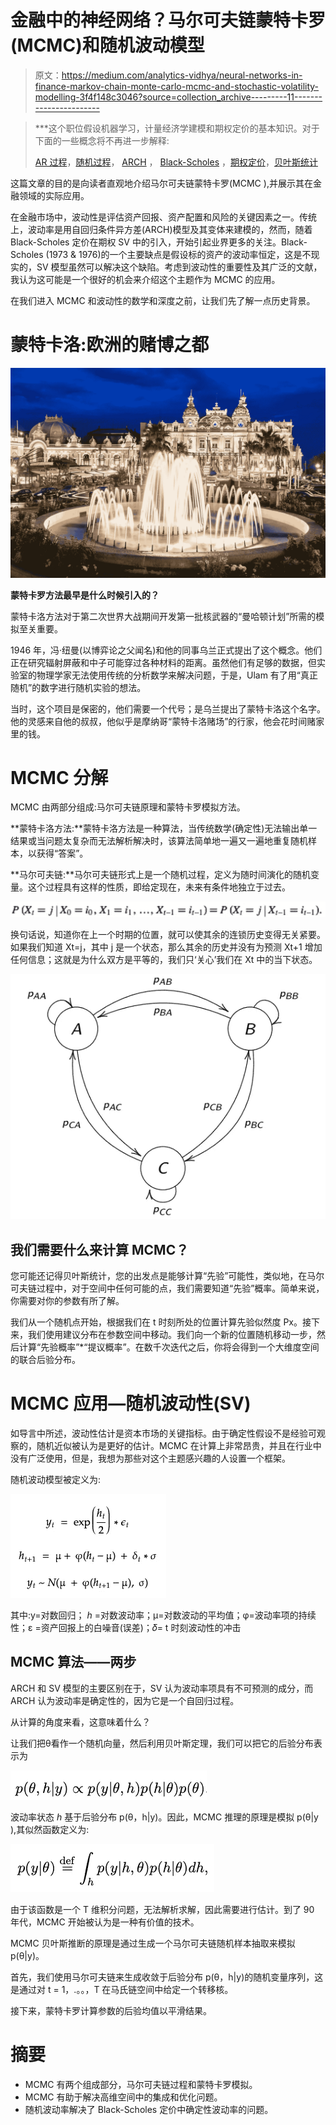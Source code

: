 # 金融中的神经网络？马尔可夫链蒙特卡罗(MCMC)和随机波动模型

> 原文：<https://medium.com/analytics-vidhya/neural-networks-in-finance-markov-chain-monte-carlo-mcmc-and-stochastic-volatility-modelling-3f4f148c3046?source=collection_archive---------11----------------------->

> ***这个职位假设机器学习，计量经济学建模和期权定价的基本知识。对于下面的一些概念将不再进一步解释:
> 
> [AR 过程](https://en.wikipedia.org/wiki/Autoregressive_model)，[随机过程](https://en.wikipedia.org/wiki/Stochastic_process)， [ARCH](https://en.wikipedia.org/wiki/Autoregressive_conditional_heteroskedasticity) ， [Black-Scholes](https://en.wikipedia.org/wiki/Black%E2%80%93Scholes_equation) ，[期权定价](https://www.investopedia.com/ask/answers/062415/how-does-implied-volatility-impact-pricing-options.asp)，[贝叶斯统计](http://www.scholarpedia.org/article/Bayesian_statistics)

这篇文章的目的是向读者直观地介绍马尔可夫链蒙特卡罗(MCMC ),并展示其在金融领域的实际应用。

在金融市场中，波动性是评估资产回报、资产配置和风险的关键因素之一。传统上，波动率是用自回归条件异方差(ARCH)模型及其变体来建模的，然而，随着 Black-Scholes 定价在期权 SV 中的引入，开始引起业界更多的关注。Black-Scholes (1973 & 1976)的一个主要缺点是假设标的资产的波动率恒定，这是不现实的，SV 模型虽然可以解决这个缺陷。考虑到波动性的重要性及其广泛的文献，我认为这可能是一个很好的机会来介绍这个主题作为 MCMC 的应用。

在我们进入 MCMC 和波动性的数学和深度之前，让我们先了解一点历史背景。

# **蒙特卡洛:欧洲的赌博之都**

![](img/2793250b774363f9869a283fc65dd306.png)

**蒙特卡罗方法最早是什么时候引入的？**

蒙特卡洛方法对于第二次世界大战期间开发第一批核武器的“曼哈顿计划”所需的模拟至关重要。

1946 年，冯·纽曼(以博弈论之父闻名)和他的同事乌兰正式提出了这个概念。他们正在研究辐射屏蔽和中子可能穿过各种材料的距离。虽然他们有足够的数据，但实验室的物理学家无法使用传统的分析数学来解决问题，于是，Ulam 有了用“真正随机”的数字进行随机实验的想法。

当时，这个项目是保密的，他们需要一个代号；是乌兰提出了蒙特卡洛这个名字。他的灵感来自他的叔叔，他似乎是摩纳哥“蒙特卡洛赌场”的行家，他会花时间赌家里的钱。

# **MCMC 分解**

MCMC 由两部分组成:马尔可夫链原理和蒙特卡罗模拟方法。

**蒙特卡洛方法:**蒙特卡洛方法是一种算法，当传统数学(确定性)无法输出单一结果或当问题太复杂而无法解析解决时，该算法简单地一遍又一遍地重复随机样本，以获得“答案”。

**马尔可夫链:**马尔可夫链形式上是一个随机过程，定义为随时间演化的随机变量。这个过程具有这样的性质，即给定现在，未来有条件地独立于过去。

![](img/f575113be38e752035419bc7c1ecb9f6.png)

换句话说，知道你在上一个时期的位置，就可以使其余的连锁历史变得无关紧要。如果我们知道 Xt=j，其中 j 是一个状态，那么其余的历史并没有为预测 Xt+1 增加任何信息；这就是为什么双方是平等的，我们只‘关心’我们在 Xt 中的当下状态。

![](img/44ad9d0b42fe494bfd8444420189ecd7.png)

## 我们需要什么来计算 MCMC？

您可能还记得贝叶斯统计，您的出发点是能够计算“先验”可能性，类似地，在马尔可夫链过程中，对于空间中任何可能的点，我们需要知道“先验”概率。简单来说，你需要对你的参数有所了解。

我们从一个随机点开始，根据我们在 t 时刻所处的位置计算先验似然度 Px。接下来，我们使用建议分布在参数空间中移动。我们向一个新的位置随机移动一步，然后计算“先验概率”*“提议概率”。在数千次迭代之后，你将会得到一个大维度空间的联合后验分布。

# MCMC 应用—随机波动性(SV)

如导言中所述，波动性估计是资本市场的关键指标。由于确定性假设不是经验可观察的，随机近似被认为是更好的估计。MCMC 在计算上非常昂贵，并且在行业中没有广泛使用，但是，我想为那些对这个主题感兴趣的人设置一个框架。

随机波动模型被定义为:

![](img/21e4f645d6232be4bdede6e29fcfeac5.png)

其中:y=对数回归； *h* =对数波动率；μ=对数波动的平均值；φ=波动率项的持续性；ε =资产回报上的白噪音(误差)；𝛿= t 时刻波动性的冲击

## **MCMC 算法——两步**

ARCH 和 SV 模型的主要区别在于，SV 认为波动率项具有不可预测的成分，而 ARCH 认为波动率是确定性的，因为它是一个自回归过程。

从计算的角度来看，这意味着什么？

让我们把θ看作一个随机向量，然后利用贝叶斯定理，我们可以把它的后验分布表示为

![](img/14cb223f320a0aaeb5d1282ade2b02a3.png)

波动率状态 *h* 基于后验分布 p(θ，h|y)。因此，MCMC 推理的原理是模拟 p(θ|y ),其似然函数定义为:

![](img/13343cd5088f0dfa1a79697000607388.png)

由于该函数是一个 T 维积分问题，无法解析求解，因此需要进行估计。到了 90 年代，MCMC 开始被认为是一种有价值的技术。

MCMC 贝叶斯推断的原理是通过生成一个马尔可夫链随机样本抽取来模拟 p(θ|y)。

首先，我们使用马尔可夫链来生成收敛于后验分布 p(θ，h|y)的随机变量序列，这是通过对 t = 1，.。。，T 在马氏链空间中给定一个转移核。

接下来，蒙特卡罗计算参数的后验均值以平滑结果。

# 摘要

*   MCMC 有两个组成部分，马尔可夫链过程和蒙特卡罗模拟。
*   MCMC 有助于解决高维空间中的集成和优化问题。
*   随机波动率解决了 Black-Scholes 定价中确定性波动率的问题。